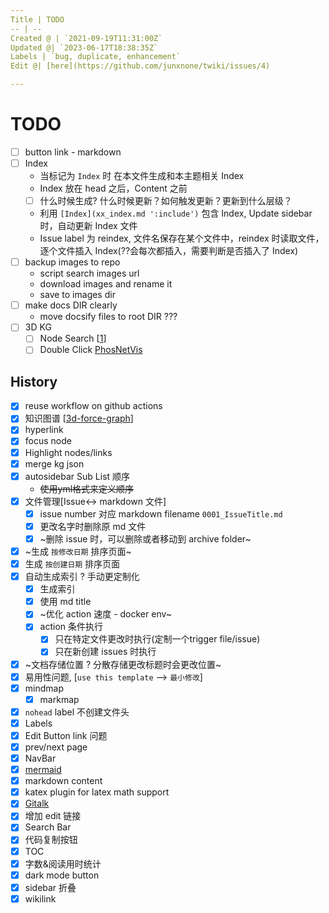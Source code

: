 ```yaml
---
Title | TODO
-- | --
Created @ | `2021-09-19T11:31:00Z`
Updated @| `2023-06-17T18:38:35Z`
Labels | `bug, duplicate, enhancement`
Edit @| [here](https://github.com/junxnone/twiki/issues/4)

---
```

# TODO

- [ ] button link - markdown
- [ ] Index
  - 当标记为 `Index` 时 在本文件生成和本主题相关 Index
  - Index 放在 head 之后，Content 之前
  - [ ] 什么时候生成? 什么时候更新？如何触发更新？更新到什么层级？
  - 利用 `[Index](xx_index.md ':include')`  包含 Index, Update sidebar 时，自动更新 Index 文件
  - Issue label 为 reindex, 文件名保存在某个文件中，reindex 时读取文件，逐个文件插入 Index(??会每次都插入，需要判断是否插入了 Index)
- [ ] backup images to repo
  - script search images url
  - download images and rename it 
  - save to images dir
- [ ] make docs DIR clearly
  - move docsify files to root DIR ???
- [ ] 3D KG
  - [ ] Node Search [[1](https://github.com/UoA-eResearch/citations/blob/main/index.html#L111)]
  - [ ] Double Click [PhosNetVis](https://github.com/GumusLab/PhosNetVis)

## History
- [x] reuse workflow on github actions
- [x]  知识图谱 [[3d-force-graph](https://github.com/vasturiano/3d-force-graph)]
  - [x] hyperlink
  - [x] focus node
  - [x] Highlight nodes/links 
  - [x] merge kg json
- [x] autosidebar Sub List 顺序
  - ~~使用yml格式来定义顺序~~
- [x] 文件管理[Issue<-> markdown 文件] 
  - [x] issue number 对应 markdown filename `0001_IssueTitle.md`
  - [x] 更改名字时删除原 md 文件
  - [x] ~删除 issue 时，可以删除或者移动到 archive folder~
- [x] ~生成 `按修改日期` 排序页面~
- [x] 生成 `按创建日期` 排序页面
- [x] 自动生成索引 ? 手动更定制化
  - [x] 生成索引
  - [x] 使用 md title
  - [x] ~优化 action 速度 - docker env~
  - [x] action 条件执行
    - [x] 只在特定文件更改时执行(定制一个trigger file/issue) 
    - [x] 只在新创建 issues 时执行 
- [x] ~文档存储位置 ? 分散存储更改标题时会更改位置~
- [x] 易用性问题, [`use this template` --> `最小修改`]
- [x] mindmap
  - [x] markmap
- [x] `nohead` label 不创建文件头
- [x] Labels
- [x] Edit Button link 问题
- [x] prev/next page
- [x] NavBar
- [x] [mermaid](https://github.com/Leward/mermaid-docsify)
- [x] markdown content
- [x] katex plugin for latex math support
- [x] [Gitalk](https://github.com/gitalk/gitalk/blob/master/readme-cn.md)
- [x] 增加 edit 链接
- [x] Search Bar
- [x] 代码复制按钮
- [x] TOC
- [x] 字数&阅读用时统计
- [x] dark mode button
- [x] sidebar 折叠
- [x] wikilink
